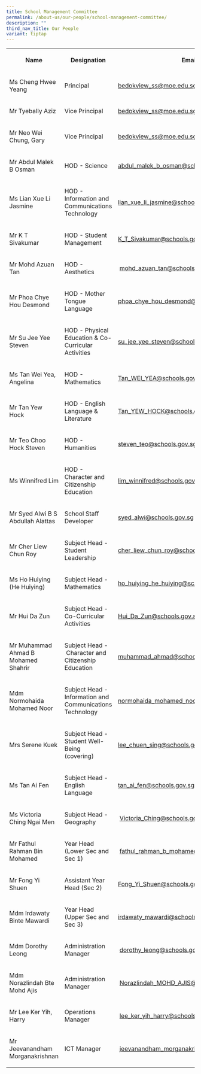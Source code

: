 ```yaml
---
title: School Management Committee
permalink: /about-us/our-people/school-management-committee/
description: ""
third_nav_title: Our People
variant: tiptap
---
```

<table style="minWidth: 75px">
<colgroup>
<col>
<col>
<col>
</colgroup>
<tbody>
<tr>
<th rowspan="1" colspan="1">
<p>Name</p>
</th>
<th rowspan="1" colspan="1">
<p>Designation</p>
</th>
<th rowspan="1" colspan="1">
<p>Email</p>
</th>
</tr>
<tr>
<td rowspan="1" colspan="1">
<p>Ms Cheng Hwee Yeang</p>
</td>
<td rowspan="1" colspan="1">
<p>Principal</p>
</td>
<td rowspan="1" colspan="1">
<p><a href="mailto:bedokview_ss@moe.edu.sg" rel="noopener noreferrer nofollow" target="_blank">bedokview_ss@moe.edu.sg</a>
</p>
</td>
</tr>
<tr>
<td rowspan="1" colspan="1">
<p>Mr Tyebally Aziz</p>
</td>
<td rowspan="1" colspan="1">
<p>Vice Principal</p>
</td>
<td rowspan="1" colspan="1">
<p><a href="mailto:bedokview_ss@moe.edu.sg" rel="noopener noreferrer nofollow" target="_blank">bedokview_ss@moe.edu.sg</a>
</p>
</td>
</tr>
<tr>
<td rowspan="1" colspan="1">
<p>Mr Neo Wei Chung, Gary</p>
</td>
<td rowspan="1" colspan="1">
<p>Vice Principal</p>
</td>
<td rowspan="1" colspan="1">
<p><a href="mailto:bedokview_ss@moe.edu.sg" rel="noopener noreferrer nofollow" target="_blank">bedokview_ss@moe.edu.sg</a>
</p>
</td>
</tr>
<tr>
<td rowspan="1" colspan="1">
<p>Mr Abdul Malek B Osman</p>
</td>
<td rowspan="1" colspan="1">
<p>HOD - Science</p>
</td>
<td rowspan="1" colspan="1">
<p><a href="mailto:abdul_malek_b_osman@schools.gov.sg" rel="noopener noreferrer nofollow" target="_blank">abdul_malek_b_osman@schools.gov.sg</a>
</p>
</td>
</tr>
<tr>
<td rowspan="1" colspan="1">
<p>Ms Lian Xue Li Jasmine</p>
</td>
<td rowspan="1" colspan="1">
<p>HOD - Information and Communications Technology</p>
</td>
<td rowspan="1" colspan="1">
<p><a href="mailto:lian_xue_li_jasmine@schools.gov.sg" rel="noopener noreferrer nofollow" target="_blank">lian_xue_li_jasmine@schools.gov.sg</a>
</p>
</td>
</tr>
<tr>
<td rowspan="1" colspan="1">
<p>Mr K T Sivakumar</p>
</td>
<td rowspan="1" colspan="1">
<p>HOD - Student Management</p>
</td>
<td rowspan="1" colspan="1">
<p><a href="mailto:K_T_Sivakumar@schools.gov.sg" rel="noopener noreferrer nofollow" target="_blank">K_T_Sivakumar@schools.gov.sg</a>
</p>
</td>
</tr>
<tr>
<td rowspan="1" colspan="1">
<p>Mr Mohd Azuan Tan</p>
</td>
<td rowspan="1" colspan="1">
<p>HOD - Aesthetics</p>
</td>
<td rowspan="1" colspan="1">
<p>&nbsp;<a href="mailto:mohd_azuan_tan@schools.gov.sg" rel="noopener noreferrer nofollow" target="_blank">mohd_azuan_tan@schools.gov.sg</a>
</p>
</td>
</tr>
<tr>
<td rowspan="1" colspan="1">
<p>Mr Phoa Chye Hou Desmond</p>
</td>
<td rowspan="1" colspan="1">
<p>HOD - Mother Tongue Language</p>
</td>
<td rowspan="1" colspan="1">
<p><a href="mailto:phoa_chye_hou_desmond@schools.gov.sg" rel="noopener noreferrer nofollow" target="_blank">phoa_chye_hou_desmond@schools.gov.sg</a>
</p>
</td>
</tr>
<tr>
<td rowspan="1" colspan="1">
<p>Mr Su Jee Yee Steven</p>
</td>
<td rowspan="1" colspan="1">
<p>HOD - Physical Education &amp; Co-Curricular Activities</p>
</td>
<td rowspan="1" colspan="1">
<p><a href="mailto:su_jee_yee_steven@schools.gov.sg" rel="noopener noreferrer nofollow" target="_blank">su_jee_yee_steven@schools.gov.sg</a>
</p>
</td>
</tr>
<tr>
<td rowspan="1" colspan="1">
<p>Ms Tan Wei Yea, Angelina</p>
</td>
<td rowspan="1" colspan="1">
<p>HOD - Mathematics</p>
</td>
<td rowspan="1" colspan="1">
<p><a href="mailto:Tan_WEI_YEA@schools.gov.sg" rel="noopener noreferrer nofollow" target="_blank">Tan_WEI_YEA@schools.gov.sg</a>
</p>
</td>
</tr>
<tr>
<td rowspan="1" colspan="1">
<p>Mr Tan Yew Hock</p>
</td>
<td rowspan="1" colspan="1">
<p>HOD - English Language &amp; Literature</p>
</td>
<td rowspan="1" colspan="1">
<p><a href="mailto:Tan_YEW_HOCK@schools.gov.sg" rel="noopener noreferrer nofollow" target="_blank">Tan_YEW_HOCK@schools.gov.sg</a>
</p>
</td>
</tr>
<tr>
<td rowspan="1" colspan="1">
<p>Mr Teo Choo Hock Steven</p>
</td>
<td rowspan="1" colspan="1">
<p>HOD - Humanities</p>
</td>
<td rowspan="1" colspan="1">
<p><a href="mailto:steven_teo@schools.gov.sg" rel="noopener noreferrer nofollow" target="_blank">steven_teo@schools.gov.sg</a>
</p>
</td>
</tr>
<tr>
<td rowspan="1" colspan="1">
<p>Ms Winnifred Lim</p>
</td>
<td rowspan="1" colspan="1">
<p>HOD - Character and Citizenship Education</p>
</td>
<td rowspan="1" colspan="1">
<p><a href="mailto:lim_winnifred@schools.gov.sg" rel="noopener noreferrer nofollow" target="_blank">lim_winnifred@schools.gov.sg</a>
</p>
</td>
</tr>
<tr>
<td rowspan="1" colspan="1">
<p>Mr Syed Alwi B S Abdullah Alattas</p>
</td>
<td rowspan="1" colspan="1">
<p>School Staff Developer</p>
</td>
<td rowspan="1" colspan="1">
<p><a href="mailto:syed_alwi@schools.gov.sg" rel="noopener noreferrer nofollow" target="_blank">syed_alwi@schools.gov.sg</a>
</p>
</td>
</tr>
<tr>
<td rowspan="1" colspan="1">
<p>Mr Cher Liew Chun Roy</p>
</td>
<td rowspan="1" colspan="1">
<p>Subject Head - Student Leadership</p>
</td>
<td rowspan="1" colspan="1">
<p><a href="mailto:cher_liew_chun_roy@schools.gov.sg" rel="noopener noreferrer nofollow" target="_blank">cher_liew_chun_roy@schools.gov.sg</a>
</p>
</td>
</tr>
<tr>
<td rowspan="1" colspan="1">
<p>Ms Ho Huiying (He Huiying)</p>
</td>
<td rowspan="1" colspan="1">
<p>Subject Head - Mathematics</p>
</td>
<td rowspan="1" colspan="1">
<p><a href="mailto:ho_huiying_he_huiying@schools.gov.sg" rel="noopener noreferrer nofollow" target="_blank">ho_huiying_he_huiying@schools.gov.sg</a>
</p>
</td>
</tr>
<tr>
<td rowspan="1" colspan="1">
<p>Mr Hui Da Zun</p>
</td>
<td rowspan="1" colspan="1">
<p>Subject Head - Co-Curricular Activities</p>
</td>
<td rowspan="1" colspan="1">
<p><a href="mailto:Hui_Da_Zun@schools.gov.sg" rel="noopener noreferrer nofollow" target="_blank">Hui_Da_Zun@schools.gov.sg</a>
</p>
</td>
</tr>
<tr>
<td rowspan="1" colspan="1">
<p>Mr Muhammad Ahmad B Mohamed Shahrir</p>
</td>
<td rowspan="1" colspan="1">
<p>Subject Head -&nbsp;Character and Citizenship Education</p>
</td>
<td rowspan="1" colspan="1">
<p><a href="mailto:muhammad_ahmad@schools.gov.sg" rel="noopener noreferrer nofollow" target="_blank">muhammad_ahmad@schools.gov.sg</a>
</p>
</td>
</tr>
<tr>
<td rowspan="1" colspan="1">
<p>Mdm Normohaida Mohamed Noor</p>
</td>
<td rowspan="1" colspan="1">
<p>Subject Head - Information and Communications Technology</p>
</td>
<td rowspan="1" colspan="1">
<p><a href="mailto:normohaida_mohamed_noor@schools.gov.sg" rel="noopener noreferrer nofollow" target="_blank">normohaida_mohamed_noor@schools.gov.sg</a>
</p>
</td>
</tr>
<tr>
<td rowspan="1" colspan="1">
<p>Mrs Serene Kuek</p>
</td>
<td rowspan="1" colspan="1">
<p>Subject Head - Student Well-Being
<br>(covering)</p>
</td>
<td rowspan="1" colspan="1">
<p><a href="mailto:lee_chuen_sing@schools.gov.sg" rel="noopener noreferrer nofollow" target="_blank">lee_chuen_sing@schools.gov.sg</a>
</p>
</td>
</tr>
<tr>
<td rowspan="1" colspan="1">
<p>Ms Tan Ai Fen</p>
</td>
<td rowspan="1" colspan="1">
<p>Subject Head - English Language</p>
</td>
<td rowspan="1" colspan="1">
<p><a href="mailto:tan_ai_fen@schools.gov.sg" rel="noopener noreferrer nofollow" target="_blank">tan_ai_fen@schools.gov.sg</a>
</p>
</td>
</tr>
<tr>
<td rowspan="1" colspan="1">
<p>Ms Victoria Ching Ngai Men</p>
</td>
<td rowspan="1" colspan="1">
<p>Subject Head - Geography</p>
</td>
<td rowspan="1" colspan="1">
<p>&nbsp;<a href="mailto:Victoria_Ching@schools.gov.sg" rel="noopener noreferrer nofollow" target="_blank">Victoria_Ching@schools.gov.sg</a>
</p>
</td>
</tr>
<tr>
<td rowspan="1" colspan="1">
<p>Mr Fathul Rahman Bin Mohamed</p>
</td>
<td rowspan="1" colspan="1">
<p>Year Head (Lower Sec and Sec 1)</p>
</td>
<td rowspan="1" colspan="1">
<p>&nbsp;<a href="mailto:fathul_rahman_b_mohamed@schools.gov.sg" rel="noopener noreferrer nofollow" target="_blank">fathul_rahman_b_mohamed@schools.gov.sg</a>
</p>
</td>
</tr>
<tr>
<td rowspan="1" colspan="1">
<p>Mr Fong Yi Shuen</p>
</td>
<td rowspan="1" colspan="1">
<p>Assistant Year Head (Sec 2)</p>
</td>
<td rowspan="1" colspan="1">
<p><a href="mailto:Fong_Yi_Shuen@schools.gov.sg" rel="noopener noreferrer nofollow" target="_blank">Fong_Yi_Shuen@schools.gov.sg</a>
</p>
</td>
</tr>
<tr>
<td rowspan="1" colspan="1">
<p>Mdm Irdawaty Binte Mawardi</p>
</td>
<td rowspan="1" colspan="1">
<p>Year Head (Upper Sec and Sec 3)</p>
</td>
<td rowspan="1" colspan="1">
<p><a href="mailto:irdawaty_mawardi@schools.gov.sg" rel="noopener noreferrer nofollow" target="_blank">irdawaty_mawardi@schools.gov.sg</a>
</p>
</td>
</tr>
<tr>
<td rowspan="1" colspan="1">
<p>Mdm Dorothy Leong</p>
</td>
<td rowspan="1" colspan="1">
<p>Administration Manager</p>
</td>
<td rowspan="1" colspan="1">
<p>&nbsp;<a href="mailto:dorothy_leong@schools.gov.sg" rel="noopener noreferrer nofollow" target="_blank">dorothy_leong@schools.gov.sg</a>
</p>
</td>
</tr>
<tr>
<td rowspan="1" colspan="1">
<p>Mdm Norazlindah Bte Mohd Ajis</p>
</td>
<td rowspan="1" colspan="1">
<p>Administration Manager</p>
</td>
<td rowspan="1" colspan="1">
<p>&nbsp;<a href="mailto:Norazlindah_MOHD_AJIS@schools.gov.sg" rel="noopener noreferrer nofollow" target="_blank">Norazlindah_MOHD_AJIS@schools.gov.sg</a>
</p>
</td>
</tr>
<tr>
<td rowspan="1" colspan="1">
<p>Mr Lee Ker Yih, Harry</p>
</td>
<td rowspan="1" colspan="1">
<p>Operations Manager</p>
</td>
<td rowspan="1" colspan="1">
<p>&nbsp;<a href="mailto:lee_ker_yih_harry@schools.gov.sg" rel="noopener noreferrer nofollow" target="_blank">lee_ker_yih_harry@schools.gov.sg</a>
</p>
</td>
</tr>
<tr>
<td rowspan="1" colspan="1">
<p>Mr Jeevanandham Morganakrishnan</p>
</td>
<td rowspan="1" colspan="1">
<p>ICT Manager</p>
</td>
<td rowspan="1" colspan="1">
<p>&nbsp;<a href="mailto:jeevanandham_morganakrishnan@schools.gov.sg" rel="noopener noreferrer nofollow" target="_blank">jeevanandham_morganakrishnan@schools.gov.sg</a>
</p>
</td>
</tr>
</tbody>
</table>
<p></p>